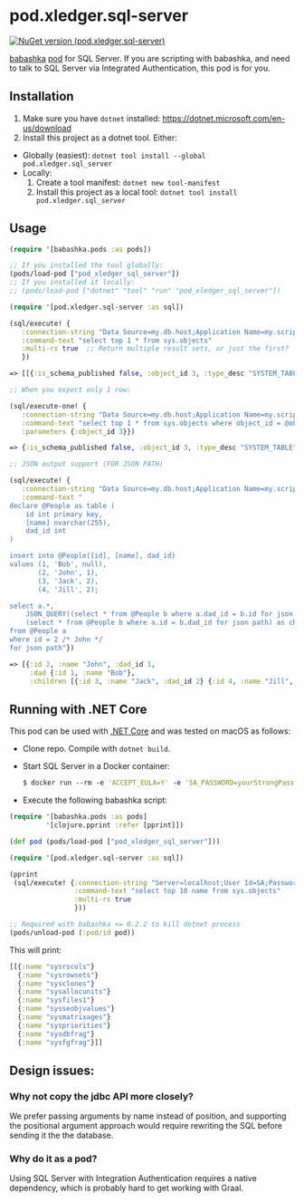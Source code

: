  # pod.xledger.sql-server

 [![NuGet version (pod.xledger.sql-server)](https://img.shields.io/nuget/v/pod.xledger.sql_server.svg?style=flat-square)](https://www.nuget.org/packages/pod.xledger.sql_server/)

[babashka](https://github.com/borkdude/babashka) [pod](https://github.com/babashka/babashka.pods) for SQL Server. If you are scripting with babashka, and need to talk to SQL Server via Integrated Authentication, this pod is for you.


## Installation

1. Make sure you have `dotnet` installed: https://dotnet.microsoft.com/en-us/download
2. Install this project as a dotnet tool. Either:
  - Globally (easiest): `dotnet tool install --global pod.xledger.sql_server`
  - Locally:
    1. Create a tool manifest: `dotnet new tool-manifest`
    2. Install this project as a local tool: `dotnet tool install pod.xledger.sql_server`

## Usage

```clojure
(require '[babashka.pods :as pods])

;; If you installed the tool globally:
(pods/load-pod ["pod_xledger_sql_server"])
;; If you installed it locally:
;; (pods/load-pod ["dotnet" "tool" "run" "pod_xledger_sql_server"])

(require '[pod.xledger.sql-server :as sql])

(sql/execute! {
   :connection-string "Data Source=my.db.host;Application Name=my.script;Initial Catalog=my_db_name;Integrated Security=True" 
   :command-text "select top 1 * from sys.objects"
   :multi-rs true  ;; Return multiple result sets, or just the first?
   })

=> [[{:is_schema_published false, :object_id 3, :type_desc "SYSTEM_TABLE", :modify_date "2014-02-20T20:48:35.277", :name "sysrscols", :create_date "2014-02-20T20:48:35.27", :parent_object_id 0, :principal_id nil, :type "S ", :is_ms_shipped true, :is_published false, :schema_id 4}]]

;; When you expect only 1 row:

(sql/execute-one! {
   :connection-string "Data Source=my.db.host;Application Name=my.script;Initial Catalog=my_db_name;Integrated Security=True"
   :command-text "select top 1 * from sys.objects where object_id = @object_id"
   :parameters {:object_id 3}})

=> {:is_schema_published false, :object_id 3, :type_desc "SYSTEM_TABLE", :modify_date "2014-02-20T20:48:35.277", :name "sysrscols", :create_date "2014-02-20T20:48:35.27", :parent_object_id 0, :principal_id nil, :type "S ", :is_ms_shipped true, :is_published false, :schema_id 4}

;; JSON output support (FOR JSON PATH)

(sql/execute! {
   :connection-string "Data Source=my.db.host;Application Name=my.script;Initial Catalog=my_db_name;Integrated Security=True"
   :command-text "
declare @People as table (
    id int primary key,
    [name] nvarchar(255),
    dad_id int    
)

insert into @People([id], [name], dad_id)
values (1, 'Bob', null),
       (2, 'John', 1),
       (3, 'Jack', 2),
       (4, 'Jill', 2);

select a.*,
    JSON_QUERY((select * from @People b where a.dad_id = b.id for json path, without_array_wrapper)) as dad,
    (select * from @People b where a.id = b.dad_id for json path) as children
from @People a
where id = 2 /* John */
for json path"})

=> [{:id 2, :name "John", :dad_id 1, 
     :dad {:id 1, :name "Bob"}, 
     :children [{:id 3, :name "Jack", :dad_id 2} {:id 4, :name "Jill", :dad_id 2}]}]
```

## Running with .NET Core

This pod can be used with [.NET Core](https://dotnet.microsoft.com/download) and was tested on macOS as follows:

- Clone repo. Compile with `dotnet build`.
- Start SQL Server in a Docker container:

  ``` clojure
  $ docker run --rm -e 'ACCEPT_EULA=Y' -e 'SA_PASSWORD=yourStrongPassword1234' -e 'MSSQL_PID=Express' -p 1433:1433 mcr.microsoft.com/mssql/server:2017-latest-ubuntu
  ```

- Execute the following babashka script:

``` clojure
(require '[babashka.pods :as pods]
         '[clojure.pprint :refer [pprint]])

(def pod (pods/load-pod ["pod_xledger_sql_server"]))

(require '[pod.xledger.sql-server :as sql])

(pprint
 (sql/execute! {:connection-string "Server=localhost;User Id=SA;Password=yourStrongPassword1234;"
                :command-text "select top 10 name from sys.objects"
                :multi-rs true
                }))

;; Required with babashka <= 0.2.2 to kill dotnet process
(pods/unload-pod (:pod/id pod))
```

This will print:

``` clojure
[[{:name "sysrscols"}
  {:name "sysrowsets"}
  {:name "sysclones"}
  {:name "sysallocunits"}
  {:name "sysfiles1"}
  {:name "sysseobjvalues"}
  {:name "sysmatrixages"}
  {:name "syspriorities"}
  {:name "sysdbfrag"}
  {:name "sysfgfrag"}]]
```

## Design issues:

### Why not copy the jdbc API more closely?

We prefer passing arguments by name instead of position, and supporting the positional argument approach would require rewriting the SQL before sending it the the database.

### Why do it as a pod?

Using SQL Server with Integration Authentication requires a native dependency, which is probably hard to get working with Graal.
